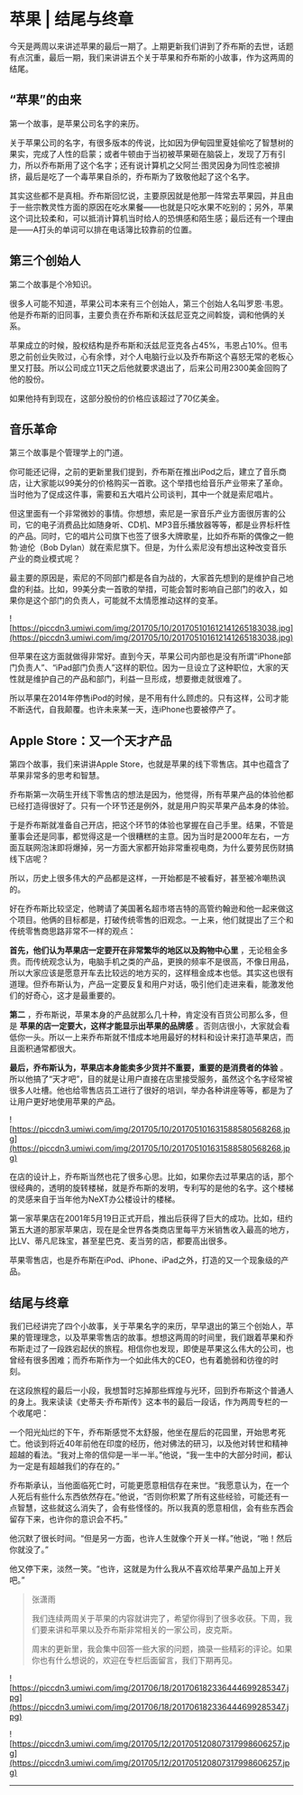 # 苹果 | 结尾与终章

今天是两周以来讲述苹果的最后一期了。上期更新我们讲到了乔布斯的去世，话题有点沉重，最后一期，我们来讲讲五个关于苹果和乔布斯的小故事，作为这两周的结尾。

## “苹果”的由来

第一个故事，是苹果公司名字的来历。

关于苹果公司的名字，有很多版本的传说，比如因为伊甸园里夏娃偷吃了智慧树的果实，完成了人性的启蒙；或者牛顿由于当初被苹果砸在脑袋上，发现了万有引力，所以乔布斯用了这个名字；还有说计算机之父阿兰·图灵因身为同性恋被排挤，最后是吃了一个毒苹果自杀的，乔布斯为了致敬他起了这个名字。

其实这些都不是真相。乔布斯回忆说，主要原因就是他那一阵常去苹果园，并且由于一些宗教灵性方面的原因在吃水果餐——也就是只吃水果不吃别的；另外，苹果这个词比较柔和，可以抵消计算机当时给人的恐惧感和陌生感；最后还有一个理由是——A打头的单词可以排在电话簿比较靠前的位置。

## 第三个创始人

第二个故事是个冷知识。

很多人可能不知道，苹果公司本来有三个创始人，第三个创始人名叫罗恩·韦恩。他是乔布斯的旧同事，主要负责在乔布斯和沃兹尼亚克之间斡旋，调和他俩的关系。

苹果成立的时候，股权结构是乔布斯和沃兹尼亚克各占45%，韦恩占10%。但韦恩之前创业失败过，心有余悸，对个人电脑行业以及乔布斯这个喜怒无常的老板心里又打鼓。所以公司成立11天之后他就要求退出了，后来公司用2300美金回购了他的股份。

如果他持有到现在，这部分股份的价格应该超过了70亿美金。

## 音乐革命

第三个故事是个管理学上的门道。

你可能还记得，之前的更新里我们提到，乔布斯在推出iPod之后，建立了音乐商店，让大家能以99美分的价格购买一首歌。这个举措也给音乐产业带来了革命。当时他为了促成这件事，需要和五大唱片公司谈判，其中一个就是索尼唱片。

但这里面有一个非常微妙的事情。你想想，索尼是一家音乐产业方面很厉害的公司，它的电子消费品比如随身听、CD机、MP3音乐播放器等等，都是业界标杆性的产品。同时，它的唱片公司旗下也签了很多大牌歌星，比如乔布斯的偶像之一鲍勃·迪伦（Bob Dylan）就在索尼旗下。但是，为什么索尼没有想出这种改变音乐产业的商业模式呢？

最主要的原因是，索尼的不同部门都是各自为战的，大家首先想到的是维护自己地盘的利益。比如，99美分卖一首歌的举措，可能会暂时影响自己部门的收入，如果你是这个部门的负责人，可能就不太情愿推动这样的变革。

![https://piccdn3.umiwi.com/img/201705/10/201705101612141265183038.jpg](https://piccdn3.umiwi.com/img/201705/10/201705101612141265183038.jpg)

但苹果在这方面就做得非常好。直到今天，苹果公司内部也是没有所谓“iPhone部门负责人”、“iPad部门负责人”这样的职位。因为一旦设立了这种职位，大家的天性就是维护自己的产品和部门，利益一旦形成，想要撤走就很难了。

所以苹果在2014年停售iPod的时候，是不用有什么顾虑的。只有这样，公司才能不断迭代，自我颠覆。也许未来某一天，连iPhone也要被停产了。

## Apple Store：又一个天才产品

第四个故事，我们来讲讲Apple Store，也就是苹果的线下零售店。其中也蕴含了苹果非常多的思考和智慧。

乔布斯第一次萌生开线下零售店的想法是因为，他觉得，所有苹果产品的体验他都已经打造得很好了。只有一个环节还是例外，就是用户购买苹果产品本身的体验。

于是乔布斯就准备自己开店，把这个环节的体验也掌握在自己手里。结果，不管是董事会还是同事，都觉得这是一个很糟糕的主意。因为当时是2000年左右，一方面互联网泡沫即将爆掉，另一方面大家都开始非常重视电商，为什么要劳民伤财搞线下店呢？

所以，历史上很多伟大的产品都是这样，一开始都是不被看好，甚至被冷嘲热讽的。

好在乔布斯比较坚定，他聘请了美国著名超市塔吉特的高管约翰逊和他一起来做这个项目。他俩的目标都是，打破传统零售的旧观念。一上来，他们就提出了三个和传统零售商思路非常不一样的观点：

 **首先，他们认为苹果店一定要开在非常繁华的地区以及购物中心里** ，无论租金多贵。而传统观念认为，电脑手机之类的产品，更换的频率不是很高，不像日用品，所以大家应该是愿意开车去比较远的地方买的，这样租金成本也低。其实这也很有道理。但乔布斯认为，产品一定要反复和用户对话，吸引他们走进来看，能激发他们的好奇心，这才是最重要的。

 **第二** ，乔布斯说，苹果本身的产品就那么几十种，肯定没有百货公司那么多，但是 **苹果的店一定要大，这样才能显示出苹果的品牌感** 。否则店很小，大家就会看低你一头。所以一上来乔布斯就不惜成本地用最好的材料和设计来打造苹果店，而且面积通常都很大。

 **最后，乔布斯认为，苹果店本身能卖多少货并不重要，重要的是消费者的体验** 。所以他搞了“天才吧”，目的就是让用户直接在店里接受服务，虽然这个名字经常被很多人吐槽。他也给零售店员工进行了很好的培训，举办各种讲座等等，都是为了让用户更好地使用苹果的产品。

![https://piccdn3.umiwi.com/img/201705/10/201705101631588580568268.jpg](https://piccdn3.umiwi.com/img/201705/10/201705101631588580568268.jpg)

在店的设计上，乔布斯当然也花了很多心思。比如，如果你去过苹果店的话，那个很经典的，透明的旋转楼梯，就是乔布斯的发明，专利写的是他的名字。这个楼梯的灵感来自于当年他为NeXT办公楼设计的楼梯。

第一家苹果店在2001年5月19日正式开启，推出后获得了巨大的成功。比如，纽约第五大道的那家苹果店，现在是全世界各类商店里每平方米销售收入最高的地方，比LV、蒂凡尼珠宝，甚至星巴克、麦当劳的店，都要高出很多。

苹果零售店，也是乔布斯在iPod、iPhone、iPad之外，打造的又一个现象级的产品。

## 结尾与终章

我们已经讲完了四个小故事，关于苹果名字的来历，早早退出的第三个创始人，苹果的管理理念，以及苹果零售店的故事。想想这两周的时间里，我们跟着苹果和乔布斯走过了一段跌宕起伏的旅程。相信你也发现，即使是苹果这么伟大的公司，也曾经有很多困难；而乔布斯作为一个如此伟大的CEO，也有着脆弱和彷徨的时刻。

在这段旅程的最后一小段，我想暂时忘掉那些辉煌与光环，回到乔布斯这个普通人的身上。我来读读《史蒂夫·乔布斯传》这本书的最后一段话，作为两周专栏的一个收尾吧：

一个阳光灿烂的下午，乔布斯感觉不太舒服，他坐在屋后的花园里，开始思考死亡。他谈到将近40年前他在印度的经历，他对佛法的研习，以及他对转世和精神超越的看法。“我对上帝的信仰是一半一半。”他说，“我一生中的大部分时间，都认为一定是有超越我们的存在的。”

乔布斯承认，当他面临死亡时，可能更愿意相信存在来世。“我愿意认为，在一个人死后有些什么东西依然存在。”他说，“否则你积累了所有这些经验，可能还有一点智慧，这些就这么消失了，会有些怪怪的。所以我真的愿意相信，会有些东西会留存下来，也许你的意识会不朽。”

他沉默了很长时间。“但是另一方面，也许人生就像个开关一样。”他说，“啪！然后你就没了。”

他又停下来，淡然一笑。“也许，这就是为什么我从不喜欢给苹果产品加上开关吧。”

> 张潇雨
> 
> 我们连续两周关于苹果的内容就讲完了，希望你得到了很多收获。下周，我们要来讲和苹果以及乔布斯非常相关的一家公司，皮克斯。
> 
> 周末的更新里，我会集中回答一些大家的问题，摘录一些精彩的评论。如果你也有什么想说的，欢迎在专栏后面留言，我们下期再见。

![https://piccdn3.umiwi.com/img/201706/18/201706182336444699285347.jpg](https://piccdn3.umiwi.com/img/201706/18/201706182336444699285347.jpg)

![https://piccdn3.umiwi.com/img/201705/12/201705120807317998606257.jpg](https://piccdn3.umiwi.com/img/201705/12/201705120807317998606257.jpg)

---
